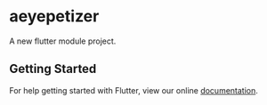 # aeyepetizer

A new flutter module project.

## Getting Started

For help getting started with Flutter, view our online
[documentation](https://flutter.dev/).
